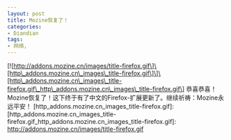 ```yaml
---
layout: post
title: Mozine恢复了！
categories:
- Diandian
tags:
- 网络, 
---
```

\[!\[http://addons.mozine.cn/images/title-firefox.gif\]\[http\_addons.mozine.cn\_images\_title-firefox.gif\]\]\[http\_addons.mozine.cn\_images\_title-firefox.gif\_http\_addons.mozine.cn\_images\_title-firefox.gif\] 恭喜恭喜！Mozine恢复了！这下终于有了中文的Firefox-扩展更新了。继续祈祷：Mozine永远平安！ \[http\_addons.mozine.cn\_images\_title-firefox.gif\]: \[http\_addons.mozine.cn\_images\_title-firefox.gif\_http\_addons.mozine.cn\_images\_title-firefox.gif\]: http://addons.mozine.cn/images/title-firefox.gif